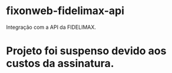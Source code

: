 # fixonweb-fidelimax-api
Integração com a API da FIDELIMAX.

# Projeto foi suspenso devido aos custos da assinatura.

